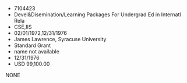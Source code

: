 * 7104423
* Devel&amp;Disemination/Learning Packages For Undergrad Ed in    Internatl Rela
* CSE,IIS
* 02/01/1972,12/31/1976
* James Lawrence, Syracuse University
* Standard Grant
*   name not available
* 12/31/1976
* USD 99,100.00

NONE